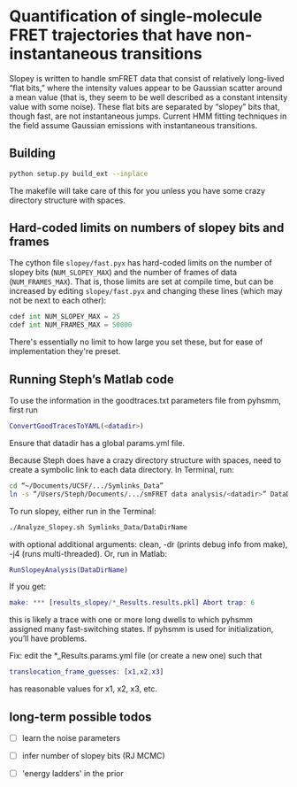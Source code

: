 # Quantification of single-molecule FRET trajectories that have non-instantaneous transitions

Slopey is written to handle smFRET data that consist of relatively long-lived “flat bits,” where the intensity values appear to be Gaussian scatter around a mean value (that is, they seem to be
well described as a constant intensity value with some noise). These flat bits
are separated by “slopey” bits that, though fast, are not instantaneous jumps. Current HMM fitting techniques in the field assume Gaussian emissions with instantaneous transitions.

## Building

```bash
python setup.py build_ext --inplace
```

The makefile will take care of this for you unless you have some crazy
directory structure with spaces.

## Hard-coded limits on numbers of slopey bits and frames

The cython file `slopey/fast.pyx` has hard-coded limits on the number of slopey bits (`NUM_SLOPEY_MAX`) and the number of frames of data (`NUM_FRAMES_MAX`). That is, those limits are set at compile time, but can be increased by editing `slopey/fast.pyx` and changing these lines (which may not be next to each other):

```python
cdef int NUM_SLOPEY_MAX = 25
cdef int NUM_FRAMES_MAX = 50000
```

There's essentially no limit to how large you set these, but for ease of implementation they're preset.

## Running Steph’s Matlab code

To use the information in the goodtraces.txt parameters file from pyhsmm, first run

```matlab
ConvertGoodTracesToYAML(<datadir>)
```

Ensure that datadir has a global params.yml file.

Because Steph does have a crazy directory structure with spaces, need to create a symbolic link to each data directory. In Terminal, run:

```bash
cd “~/Documents/UCSF/.../Symlinks_Data” 
ln -s “/Users/Steph/Documents/.../smFRET data analysis/<datadir>” DataDirName 
```

To run slopey, either run in the Terminal:
```bash
./Analyze_Slopey.sh Symlinks_Data/DataDirName
```
with optional additional arguments: clean, -dr (prints debug info from make), -j4 (runs multi-threaded). Or, run in Matlab:

```matlab
RunSlopeyAnalysis(DataDirName)
```

If you get:

```matlab
make: *** [results_slopey/*_Results.results.pkl] Abort trap: 6
```

this is likely a trace with one or more long dwells to which pyhsmm assigned many fast-switching states. If pyhsmm is used for initialization, you’ll have problems. 

Fix: edit the *_Results.params.yml file (or create a new one) such that 

```matlab
translocation_frame_guesses: [x1,x2,x3]
```
has reasonable values for x1, x2, x3, etc.

## long-term possible todos
- [ ] learn the noise parameters
- [ ] infer number of slopey bits (RJ MCMC)
- [ ] 'energy ladders' in the prior

